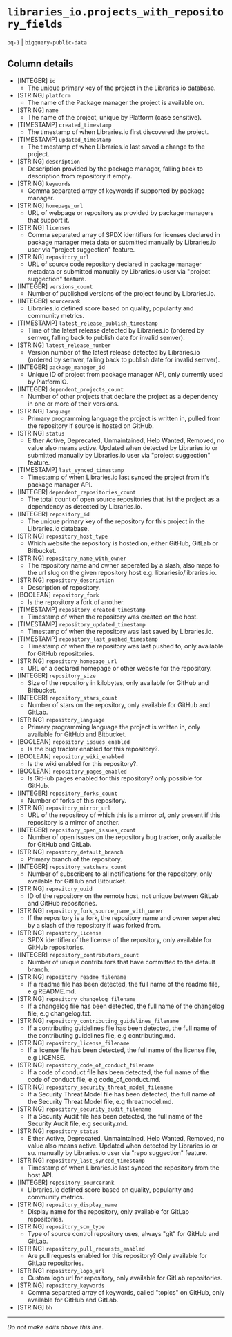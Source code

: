 # `libraries_io.projects_with_repository_fields`
`bq-1` | `bigquery-public-data`

## Column details
* [INTEGER]   `id`
  - The unique primary key of the project in the Libraries.io database.
* [STRING]    `platform`
  - The name of the Package manager the project is available on.
* [STRING]    `name`
  - The name of the project, unique by Platform (case sensitive).
* [TIMESTAMP] `created_timestamp`
  - The timestamp of when Libraries.io first discovered the project.
* [TIMESTAMP] `updated_timestamp`
  - The timestamp of when Libraries.io last saved a change to the project.
* [STRING]    `description`
  - Description provided by the package manager, falling back to description from repository if empty.
* [STRING]    `keywords`
  - Comma separated array of keywords if supported by package manager.
* [STRING]    `homepage_url`
  - URL of webpage or repository as provided by package managers that support it.
* [STRING]    `licenses`
  - Comma separated array of SPDX identifiers for licenses declared in package manager meta data or submitted manually by Libraries.io user via "project suggection" feature.
* [STRING]    `repository_url`
  - URL of source code repository declared in package manager metadata or submitted manually by Libraries.io user via "project suggection" feature.
* [INTEGER]   `versions_count`
  - Number of published versions of the project found by Libraries.io.
* [INTEGER]   `sourcerank`
  - Libraries.io defined score based on quality, popularity and community metrics.
* [TIMESTAMP] `latest_release_publish_timestamp`
  - Time of the latest release detected by Libraries.io (ordered by semver, falling back to publish date for invalid semver).
* [STRING]    `latest_release_number`
  - Version number of the latest release detected by Libraries.io (ordered by semver, falling back to publish date for invalid semver).
* [INTEGER]   `package_manager_id`
  - Unique ID of project from package manager API, only currently used by PlatformIO.
* [INTEGER]   `dependent_projects_count`
  - Number of other projects that declare the project as a dependency in one or more of their versions.
* [STRING]    `language`
  - Primary programming language the project is written in, pulled from the repository if source is hosted on GitHub.
* [STRING]    `status`
  - Either Active, Deprecated, Unmaintained, Help Wanted, Removed, no value also means active. Updated when detected by Libraries.io or submitted manually by Libraries.io user via "project suggection" feature.
* [TIMESTAMP] `last_synced_timestamp`
  - Timestamp of when Libraries.io last synced the project from it's package manager API.
* [INTEGER]   `dependent_repositories_count`
  - The total count of open source repositories that list the project as a dependency as detected by Libraries.io.
* [INTEGER]   `repository_id`
  - The unique primary key of the repository for this project in the Libraries.io database.
* [STRING]    `repository_host_type`
  - Which website the repository is hosted on, either GitHub, GitLab or Bitbucket.
* [STRING]    `repository_name_with_owner`
  - The repository name and owner seperated by a slash, also maps to the url slug on the given repository host e.g. librariesio/libraries.io.
* [STRING]    `repository_description`
  - Description of repository.
* [BOOLEAN]   `repository_fork`
  - Is the repository a fork of another.
* [TIMESTAMP] `repository_created_timestamp`
  - Timestamp of when the repository was created on the host.
* [TIMESTAMP] `repository_updated_timestamp`
  - Timestamp of when the repository was last saved by Libraries.io.
* [TIMESTAMP] `repository_last_pushed_timestamp`
  - Timestamp of when the repository was last pushed to, only available for GitHub repositories.
* [STRING]    `repository_homepage_url`
  - URL of a declared homepage or other website for the repository.
* [INTEGER]   `repository_size`
  - Size of the repository in kilobytes, only available for GitHub and Bitbucket.
* [INTEGER]   `repository_stars_count`
  - Number of stars on the repository, only available for GitHub and GitLab.
* [STRING]    `repository_language`
  - Primary programming language the project is written in, only available for GitHub and Bitbucket.
* [BOOLEAN]   `repository_issues_enabled`
  - Is the bug tracker enabled for this repository?.
* [BOOLEAN]   `repository_wiki_enabled`
  - Is the wiki enabled for this repository?.
* [BOOLEAN]   `repository_pages_enabled`
  - Is GitHub pages enabled for this repository? only possible for GitHub.
* [INTEGER]   `repository_forks_count`
  - Number of forks of this repository.
* [STRING]    `repository_mirror_url`
  - URL of the repositroy of which this is a mirror of, only present if this repository is a mirror of another.
* [INTEGER]   `repository_open_issues_count`
  - Number of open issues on the repository bug tracker, only available for GitHub and GitLab.
* [STRING]    `repository_default_branch`
  - Primary branch of the repository.
* [INTEGER]   `repository_watchers_count`
  - Number of subscribers to all notifications for the repository, only available for GitHub and Bitbucket.
* [STRING]    `repository_uuid`
  - ID of the repository on the remote host, not unique between GitLab and GitHub repositories.
* [STRING]    `repository_fork_source_name_with_owner`
  - If the repository is a fork, the repository name and owner seperated by a slash of the repository if was forked from.
* [STRING]    `repository_license`
  - SPDX identifier of the license of the repository, only available for GitHub repositories.
* [INTEGER]   `repository_contributors_count`
  - Number of unique contributors that have committed to the default branch.
* [STRING]    `repository_readme_filename`
  - If a readme file has been detected, the full name of the readme file, e.g README.md.
* [STRING]    `repository_changelog_filename`
  - If a changelog file has been detected, the full name of the changelog file, e.g changelog.txt.
* [STRING]    `repository_contributing_guidelines_filename`
  - If a contributing guidelines file has been detected, the full name of the contributing guidelines file, e.g contributing.md.
* [STRING]    `repository_license_filename`
  - If a license file has been detected, the full name of the license file, e.g LICENSE.
* [STRING]    `repository_code_of_conduct_filename`
  - If a code of conduct file has been detected, the full name of the code of conduct file, e.g code_of_conduct.md.
* [STRING]    `repository_security_threat_model_filename`
  - If a Security Threat Model file has been detected, the full name of the Security Threat Model file, e.g threatmodel.md.
* [STRING]    `repository_security_audit_filename`
  - If a Security Audit file has been detected, the full name of the Security Audit file, e.g security.md.
* [STRING]    `repository_status`
  - Either Active, Deprecated, Unmaintained, Help Wanted, Removed, no value also means active. Updated when detected by Libraries.io or su. manually by Libraries.io user via "repo suggection" feature.
* [STRING]    `repository_last_synced_timestamp`
  - Timestamp of when Libraries.io last synced the repository from the host API.
* [INTEGER]   `repository_sourcerank`
  - Libraries.io defined score based on quality, popularity and community metrics.
* [STRING]    `repository_display_name`
  - Display name for the repository, only available for GitLab repositories.
* [STRING]    `repository_scm_type`
  - Type of source control repository uses, always "git" for GitHub and GitLab.
* [STRING]    `repository_pull_requests_enabled`
  - Are pull requests enabled for this repository? Only available for GitLab repositories.
* [STRING]    `repository_logo_url`
  - Custom logo url for repository, only available for GitLab repositories.
* [STRING]    `repository_keywords`
  - Comma separated array of keywords, called "topics" on GitHub, only available for GitHub and GitLab.
* [STRING]    `bh`

-------------------------------------------------------------------------------
*Do not make edits above this line.*
